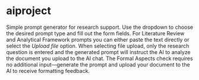 # aiproject

Simple prompt generator for research support. Use the dropdown to choose the
desired prompt type and fill out the form fields. For Literature Review and
Analytical Framework prompts you can either paste the text directly or select
the *Upload file* option. When selecting file upload, only the research question
is entered and the generated prompt will instruct the AI to analyze the document you upload to the AI chat.
The Formal Aspects check requires no additional input—generate the prompt and upload your document to the AI to receive formatting feedback.

